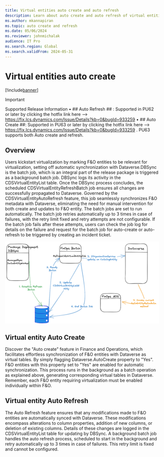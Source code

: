 ```yaml
---
title: Virtual entities auto create and auto refresh
description: Learn about auto create and auto refresh of virtual entities for finance and operations to Dataverse
ms.author: mkannapiran
ms.topic: auto create and refresh
ms.date: 05/06/2024
ms.reviewer: johnmichalak
audience: IT Pro
ms.search.region: Global
ms.search.validFrom: 2024-05-31
---
```


# Virtual entities auto create

[!include[banner](../includes/banner.md)]

> [!IMPORTANT]
> Supported Release Information
• ## Auto Refresh ## : Supported in PU62 or later by clicking the hotfix link here --> https://fix.lcs.dynamics.com/Issue/Details?kb=0&bugId=933259 
• ## Auto Create ##: Supported in PU63 or later by clicking the hotfix link here --> https://fix.lcs.dynamics.com/Issue/Details?kb=0&bugId=933259 . PU63 supports both Auto create and refresh. 


## Overview

Users kickstart virtualization by marking F&O entities to be relevant for virtualization, setting off automatic synchronization with Dataverse.DBSync is the batch job, which is an integral part of the release package is triggered as a background batch job. DBSync logs its activity in the CDSVirtualEntityList table. Once the DBSync process concludes, the scheduled CDSVirtualEntityRefreshBatch job ensures all changes are successfully propagated to Dataverse. Governed by the CDSVirtualEntityAutoRefresh feature, this job seamlessly synchronizes F&O metadata with Dataverse, eliminating the need for manual intervention for both create and updates to F&O entity. The batch jobs are set to run automatically. The batch job retries automatically up to 3 times in case of failures, with the retry limit fixed and retry attempts are not configurable. If the batch job fails after these attempts, users can check the job log for details on the failure and request for the batch job for auto-create or auto-refresh to be triggered by creating an incident ticket.

![Architecture of virtual entities for auto create and refresh.](media/VE_Create_Refresh_Architecture.png)

## Virtual entity Auto Create

Discover the "Auto create" feature in Finance and Operations, which facilitates effortless synchronization of F&O entities with Dataverse as virtual tables. By simply flagging Dataverse.AutoCreate property to "Yes". F&O entities with this property set to "Yes" are enabled for automatic synchronization. This process runs in the background as a batch operation as explained above, generating corresponding virtual tables in Dataverse. Remember, each F&O entity requiring virtualization must be enabled individually within F&O.

## Virtual entity Auto Refresh
The Auto Refresh feature ensures that any modifications made to F&O entities are automatically synced with Dataverse. These modifications encompass alterations to column properties, addition of new columns, or deletion of existing columns. Details of these changes are logged in the CDSVirtualEntityList table for updating by DBSync. A background batch job handles the auto refresh process, scheduled to start in the background and retry automatically up to 3 times in case of failures. This retry limit is fixed and cannot be configured.